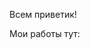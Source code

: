 <head>
<meta charset="UTF-8">
</head>
<body>
<p> Всем приветик! </p>
<p> Мои работы тут: </p>
</body>
</html>
